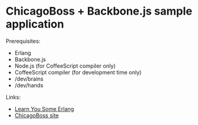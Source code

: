 # ChicagoBoss + Backbone.js sample application

Prerequisites:
  * Erlang
  * Backbone.js
  * Node.js (for CoffeeScript compiler only)
  * CoffeeScript compiler (for development time only)
  * /dev/brains
  * /dev/hands

Links:
  * [Learn You Some Erlang](http://learnyousomeerlang.com)
  * [ChicagoBoss site](http://chicagoboss.org)